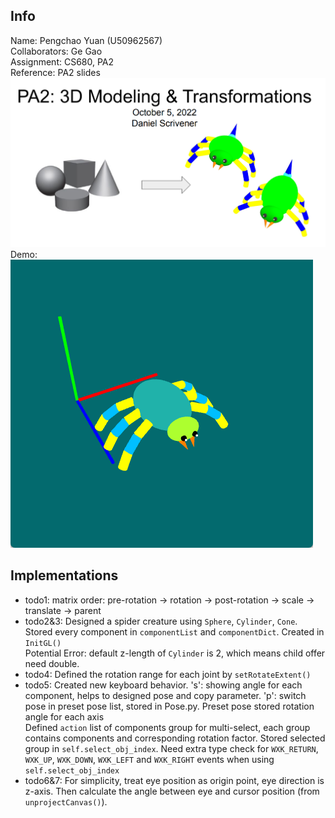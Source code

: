 ## Info
Name: Pengchao Yuan (U50962567)  
Collaborators: Ge Gao  
Assignment: CS680, PA2  
Reference: PA2 slides   ![spider](spider.png)
Demo:  
![spider1](spider1.png)

## Implementations
- todo1: matrix order: pre-rotation -> rotation -> post-rotation -> scale -> translate -> parent  
- todo2&3: Designed a spider creature using `Sphere`, `Cylinder`, `Cone`. Stored every component in `componentList` and `componentDict`. Created in `InitGL()`   
Potential Error: default z-length of `Cylinder` is 2, which means child offer need double.
- todo4: Defined the rotation range for each joint by `setRotateExtent()`  
- todo5: Created new keyboard behavior. 's': showing angle for each component, helps to designed pose and copy parameter. 'p': switch pose in preset pose list, stored in Pose.py. Preset pose stored rotation angle for each axis  
Defined `action` list of components group for multi-select, each group contains components and corresponding rotation factor. Stored selected group in `self.select_obj_index`. Need extra type check for `WXK_RETURN`, `WXK_UP`, `WXK_DOWN`, `WXK_LEFT` and `WXK_RIGHT` events when using `self.select_obj_index`
- todo6&7: For simplicity, treat eye position as origin point, eye direction is z-axis. Then calculate the angle between eye and cursor position (from `unprojectCanvas()`).